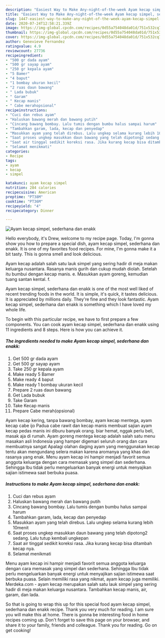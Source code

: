 ```yaml
---
description: "Easiest Way to Make Any-night-of-the-week Ayam kecap simpel, sederhana dan enakk"
title: "Easiest Way to Make Any-night-of-the-week Ayam kecap simpel, sederhana dan enakk"
slug: 1447-easiest-way-to-make-any-night-of-the-week-ayam-kecap-simpel-sederhana-dan-enakk
date: 2020-07-24T12:58:21.339Z
image: https://img-global.cpcdn.com/recipes/0d55a754048da01d/751x532cq70/ayam-kecap-simpel-sederhana-dan-enakk-foto-resep-utama.jpg
thumbnail: https://img-global.cpcdn.com/recipes/0d55a754048da01d/751x532cq70/ayam-kecap-simpel-sederhana-dan-enakk-foto-resep-utama.jpg
cover: https://img-global.cpcdn.com/recipes/0d55a754048da01d/751x532cq70/ayam-kecap-simpel-sederhana-dan-enakk-foto-resep-utama.jpg
author: Genevieve Fernandez
ratingvalue: 4.9
reviewcount: 27736
recipeingredient:
- "500 gr dada ayam"
- "500 gr sayap ayam"
- "250 gr kepala ayam"
- "5 Bamer"
- "4 baput"
- "1 bombay ukuran kecil"
- "2 ruas daun bawang"
- " Lada bubuk"
- " Garam"
- " Kecap manis"
- " Cabe merahopsional"
recipeinstructions:
- "Cuci dan rebus ayam"
- "Haluskan bawang merah dan bawang putih"
- "Cincang bawang bombay. Lalu tumis dengan bumbu halus sampai harum"
- "Tambahkan garam, lada, kecap dan penyedap"
- "Masukkan ayam yang telah direbus. Lalu ungkep selama kurang lebih 10menit"
- "Saat proses ungkep masukkan daun bawang yang telah dipotong2 sedang. Lalu tutup kembali ungkepan"
- "Saat air tinggal sedikit koreksi rasa. Jika kurang kecap bisa ditambah kecap nya."
- "Selamat menikmati"
categories:
- Recipe
tags:
- ayam
- kecap
- simpel

katakunci: ayam kecap simpel 
nutrition: 284 calories
recipecuisine: American
preptime: "PT38M"
cooktime: "PT36M"
recipeyield: "4"
recipecategory: Dinner

---
```



![Ayam kecap simpel, sederhana dan enakk](https://img-global.cpcdn.com/recipes/0d55a754048da01d/751x532cq70/ayam-kecap-simpel-sederhana-dan-enakk-foto-resep-utama.jpg)

Hello everybody, it's Drew, welcome to my recipe page. Today, I'm gonna show you how to prepare a special dish, ayam kecap simpel, sederhana dan enakk. It is one of my favorites food recipes. For mine, I'm gonna make it a bit tasty. This is gonna smell and look delicious.

Ayam kecap adalah salah satu lauk simpel yang sering hadir di meja makan keluarga nusantara. Rasanya manis gurih dan cukup mudah diolah. Setelah itu bumbui dengan kecap manis. e. Masukkan ayam goreng, kemudian tuang santan kental. f.

Ayam kecap simpel, sederhana dan enakk is one of the most well liked of recent trending foods in the world. It is simple, it's quick, it tastes delicious. It is appreciated by millions daily. They're fine and they look fantastic. Ayam kecap simpel, sederhana dan enakk is something which I have loved my whole life.


To begin with this particular recipe, we have to first prepare a few components. You can cook ayam kecap simpel, sederhana dan enakk using 11 ingredients and 8 steps. Here is how you can achieve it.

<!--inarticleads1-->

##### The ingredients needed to make Ayam kecap simpel, sederhana dan enakk:

1. Get 500 gr dada ayam
1. Get 500 gr sayap ayam
1. Take 250 gr kepala ayam
1. Make ready 5 Bamer
1. Make ready 4 baput
1. Make ready 1 bombay ukuran kecil
1. Prepare 2 ruas daun bawang
1. Get  Lada bubuk
1. Take  Garam
1. Take  Kecap manis
1. Prepare  Cabe merah(opsional)


Ayam kecap kering, tanpa bawang bombay, ayam kecap mentega, ayam kecap cabe ijo Padua cabe rawit dan kecap manis membuat sajian ayam kecap pedas manis ini diburu banyak orang. biar hemat, nggak perlu beli, masak aja di rumah. Ayam goreng mentega kecap adalah salah satu menu masakan asli Indonesia yang hamper digemari seluruh orang dan cara membuatnya sangat Apalagi olahan daging ayam yang menggunakan kecap tentu akan mengundang selera makan karena aromanya yang khas dan rasanya yang enak. Menu ayam kecap ini hampir menjadi favorit semua anggota keluarga dengan cara memasak yang simpel dan sederhana. Sehingga Ibu tidak perlu mengeluarkan banyak energi untuk menyajikan sajian istimewa saat berbuka puasa. 

<!--inarticleads2-->

##### Instructions to make Ayam kecap simpel, sederhana dan enakk:

1. Cuci dan rebus ayam
1. Haluskan bawang merah dan bawang putih
1. Cincang bawang bombay. Lalu tumis dengan bumbu halus sampai harum
1. Tambahkan garam, lada, kecap dan penyedap
1. Masukkan ayam yang telah direbus. Lalu ungkep selama kurang lebih 10menit
1. Saat proses ungkep masukkan daun bawang yang telah dipotong2 sedang. Lalu tutup kembali ungkepan
1. Saat air tinggal sedikit koreksi rasa. Jika kurang kecap bisa ditambah kecap nya.
1. Selamat menikmati


Menu ayam kecap ini hampir menjadi favorit semua anggota keluarga dengan cara memasak yang simpel dan sederhana. Sehingga Ibu tidak perlu mengeluarkan banyak energi untuk menyajikan sajian istimewa saat berbuka puasa. Selain memiliki rasa yang nikmat, ayam kecap juga memiliki. Merdeka.com - ayam kecap merupakan salah satu lauk simpel yang sering hadir di meja makan keluarga nusantara. Tambahkan kecap manis, air, garam, dan lada. 

So that is going to wrap this up for this special food ayam kecap simpel, sederhana dan enakk recipe. Thank you very much for reading. I am sure you will make this at home. There is gonna be interesting food in home recipes coming up. Don't forget to save this page on your browser, and share it to your family, friends and colleague. Thank you for reading. Go on get cooking!
